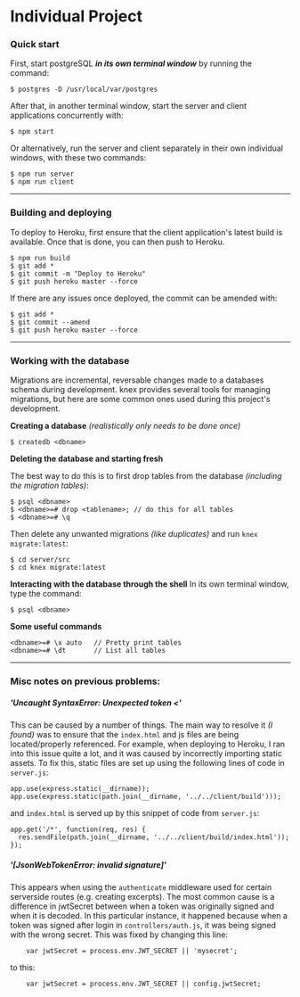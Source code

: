 # Individual Project

### Quick start

First, start postgreSQL ***in its own terminal window*** by running the command:
```
$ postgres -D /usr/local/var/postgres 
```

After that, in another terminal window, start the server and client applications concurrently with:

```
$ npm start
```

Or alternatively, run the server and client separately in their own individual windows, with these two commands:

```
$ npm run server
$ npm run client
```

---

### Building and deploying

To deploy to Heroku, first ensure that the client application's latest build is available. Once that is done, you can then push to Heroku.

```
$ npm run build
$ git add *
$ git commit -m "Deploy to Heroku"
$ git push heroku master --force
```

If there are any issues once deployed, the commit can be amended with:

```
$ git add *
$ git commit --amend
$ git push heroku master --force
```

---

### Working with the database

Migrations are incremental, reversable changes made to a databases schema during development. knex provides several tools for managing migrations, but here are some common ones used during this project's development.

**Creating a database** *(realistically only needs to be done once)*

```
$ createdb <dbname>
```

**Deleting the database and starting fresh**

The best way to do this is to first drop tables from the database *(including the migration tables)*:

```
$ psql <dbname>
$ <dbname>=# drop <tablename>; // do this for all tables
$ <dbname>=# \q
```

Then delete any unwanted migrations *(like duplicates)* and run `knex migrate:latest`:

```
$ cd server/src
$ cd knex migrate:latest
```

**Interacting with the database through the shell**
In its own terminal window, type the command:

```
$ psql <dbname>
```

**Some useful commands**

```
<dbname>=# \x auto   // Pretty print tables
<dbname>=# \dt       // List all tables
```


---

### Misc notes on previous problems:

##### 'Uncaught SyntaxError: Unexpected token <'

This can be caused by a number of things. The main way to resolve it *(I found)* was to ensure that the `index.html` and js files are being located/properly referenced. For example, when deploying to Heroku, I ran into this issue quite a lot, and it was caused by incorrectly importing static assets. To fix this, static files are set up using the following lines of code in `server.js`:

```
app.use(express.static(__dirname));
app.use(express.static(path.join(__dirname, '../../client/build')));
```

and `index.html` is served up by this snippet of code from `server.js`:

```
app.get('/*', function(req, res) {
  res.sendFile(path.join(__dirname, '../../client/build/index.html'));
});
```
##### '[JsonWebTokenError: invalid signature]'

This appears when using the `authenticate` middleware used for certain serverside routes (e.g. creating excerpts). The most common cause is a difference in jwtSecret between when a token was originally signed and when it is decoded. In this particular instance, it happened because when a token was signed after login in `controllers/auth.js`, it was being signed with the wrong secret. This was fixed by changing this line:

```
    var jwtSecret = process.env.JWT_SECRET || 'mysecret';
```

to this:

```
    var jwtSecret = process.env.JWT_SECRET || config.jwtSecret;
```
